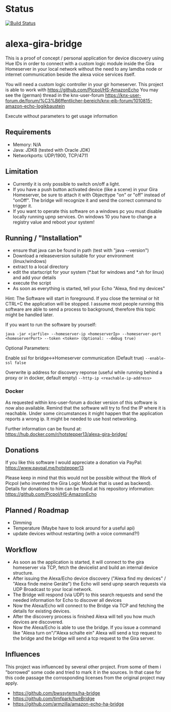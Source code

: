 # Status
[![Build Status](https://travis-ci.org/hotstepper13/alexa-gira-bridge.svg?branch=master)](https://travis-ci.org/hotstepper13/alexa-gira-bridge)

# alexa-gira-bridge
This is a proof of concept / personal application for device discovery using Hue IDs in order to connect with a custom logic module inside the Gira Homeserver in your local network without the need to any lamdba node or internet communication beside the alexa voice services itself.

You will need a custom logic controller in your gir homeserver. This project is able to work with https://github.com/Picpol/HS-AmazonEcho
You may see the (german) thread in the knx-user-forum https://knx-user-forum.de/forum/%C3%B6ffentlicher-bereich/knx-eib-forum/1010815-amazon-echo-logikbaustein

Execute without parameters to get usage information

## Requirements
- Memory: N/A
- Java: JDK8 (tested with Oracle JDK)
- Networkports: UDP/1900, TCP/4711

## Limitation
- Currently it is only possible to switch on/off a light.
- If you have a push button activated device (like a scene) in your Gira Homeserver, be sure to attach it with Objecttype "on" or "off" instead of "onOff". The bridge will recognize it and send the correct command to trigger it.
- If you want to operate this software on a windows pc you must disable locally running upnp services. On windows 10 you have to change a registry value and reboot your system!

## Running / "Installation"
- ensure that java can be found in path (test with "java --version")
- Download a releaseversion suitable for your environment (linux/windows)
- extract to a local directory
- edit the startscript for your system (*.bat for windows and *.sh for linux) and add your details
- execute the script
- As soon as everything is started, tell your Echo "Alexa, find my devices"

Hint: The Software will start in foreground. If you close the terminal or hit CTRL+C the application will be stopped.
I assume most people running this software are able to send a process to background, therefore this topic might be handled later.

If you want to run the software by yourself:

`java -jar <jarfile> --homeserver-ip <homeserverIp> --homeserver-port <homeserverPort> --token <token> (Optional: --debug true)`

Optional Parameters:

Enable ssl for bridge<->Homeserver communication (Default true)
`--enable-ssl false`

Overwrite ip address for discovery reponse (useful while running behind a proxy or in docker, default empty)
`--http-ip <reachable-ip-address>`

### Docker
As requested within kns-user-forum a docker version of this software is now also available.
Remind that the software will try to find the IP where it is reachable. Under some circumstances it might happen that the application reports a wrong ip.
It might be needed to use host networking.

Further information can be found at: https://hub.docker.com/r/hotstepper13/alexa-gira-bridge/

## Donations
If you like this software I would appreciate a donation via PayPal: https://www.paypal.me/hotstepper13

Please keep in mind that this would not be possible without the Work of Picpol (who invented the Gira Logic Module that is used as backend). Details for donations to him can be found at his repository information: https://github.com/Picpol/HS-AmazonEcho

## Planned / Roadmap
- Dimming
- Temperature (Maybe have to look around for a useful api) 
- update devices without restarting (with a voice command?!)

## Workflow
- As soon as the application is started, it will connect to the gira homeserver via TCP, fetch the devicelist and build an internal device structure.
- After issuing the Alexa/Echo device discovery ("Alexa find my devices" / "Alexa finde meine Geräte") the Echo will send upnp search requests via UDP Broadcast to your local network.
- The Bridge will respond (via UDP) to this search requests and send the needed information for Echo to discover all devices
- Now the Alexa/Echo will connect to the Bridge via TCP and fetching the details for existing devices.
- After the discovery process is finished Alexa will tell you how much devices are discovered.
- Now the Alexa/Echo is able to use the bridge. If you issue a command like "Alexa turn <roomname> <light> on"/"Alexa schalte <raumname> <licht> ein" Alexa will send a tcp request to the bridge and the bridge will send a tcp request to the Gira server. 

## Influences
This project was influenced by several other project. From some of them i "borrowed" some code and tried to mark it in the sources. In that case for this code passage the corrosponding licenses from the original project may apply.

- https://github.com/bwssytems/ha-bridge
- https://github.com/timfpark/hueBridge
- https://github.com/armzilla/amazon-echo-ha-bridge 

